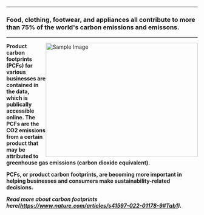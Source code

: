 ___

### Food, clothing, footwear, and appliances all contribute to more than 75% of the world's carbon emissions and emissons.
___



<img src="https://user-images.githubusercontent.com/108348003/211213928-ab581c1d-fe7d-453f-8c37-e00ce1f05f28.png" alt="Sample Image" width="400" height="300" style="float: right;"/>




**Product carbon footprints (PCFs) for various businesses are contained in the data, which is publically accessible online. The PCFs are the CO2 emissions from a certain product that may be attributed to greenhouse gas emissions (carbon dioxide equivalent).**

**PCFs, or product carbon footprints, are becoming more important in helping businesses and consumers make sustainability-related decisions.**

***Read more about carbon footprints here(https://www.nature.com/articles/s41597-022-01178-9#Tab1).***
